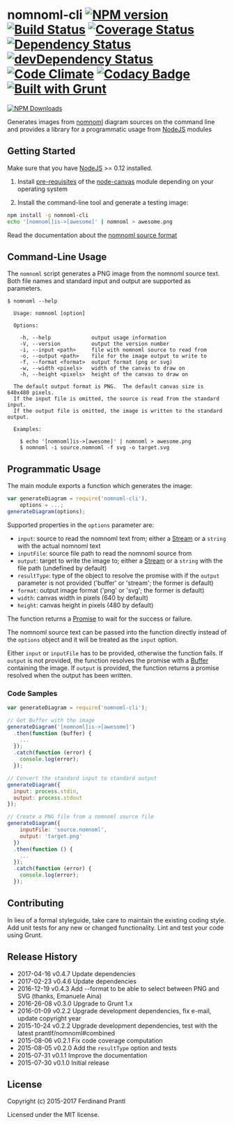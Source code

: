 # nomnoml-cli [![NPM version](https://badge.fury.io/js/nomnoml-cli.png)](http://badge.fury.io/js/nomnoml-cli) [![Build Status](https://travis-ci.org/prantlf/nomnoml-cli.png)](https://travis-ci.org/prantlf/nomnoml-cli) [![Coverage Status](https://coveralls.io/repos/prantlf/nomnoml-cli/badge.svg)](https://coveralls.io/r/prantlf/nomnoml-cli) [![Dependency Status](https://david-dm.org/prantlf/nomnoml-cli.svg)](https://david-dm.org/prantlf/nomnoml-cli) [![devDependency Status](https://david-dm.org/prantlf/nomnoml-cli/dev-status.svg)](https://david-dm.org/prantlf/nomnoml-cli#info=devDependencies) [![Code Climate](https://codeclimate.com/github/prantlf/nomnoml-cli/badges/gpa.svg)](https://codeclimate.com/github/prantlf/nomnoml-cli) [![Codacy Badge](https://www.codacy.com/project/badge/f3896e8dfa5342b8add12d50390edfcd)](https://www.codacy.com/public/prantlf/nomnoml-cli) [![Built with Grunt](https://cdn.gruntjs.com/builtwith.png)](http://gruntjs.com/)

[![NPM Downloads](https://nodei.co/npm/nomnoml-cli.png?downloads=true&stars=true)](https://www.npmjs.com/package/nomnoml-cli)

Generates images from [nomnoml](http://www.nomnoml.com/) diagram sources
on the command line and provides a library for a programmatic usage from
[NodeJS] modules

## Getting Started

Make sure that you have [NodeJS] >= 0.12 installed.

1. Install [pre-requisites](https://github.com/Automattic/node-canvas/wiki/_pages)
   of the [node-canvas](https://github.com/Automattic/node-canvas) module depending
   on your operating system

2. Install the command-line tool and generate a testing image:

```bash
npm install -g nomnoml-cli
echo '[nomnoml]is->[awesome]' | nomnoml > awesome.png
```

Read the documentation about the [nomnoml source format](https://github.com/skanaar/nomnoml#example)

## Command-Line Usage

The `nomnoml` script generates a PNG image from the nomnoml source text.
Both file names and standard input and output are supported as parameters.

```text
$ nomnoml --help

  Usage: nomnoml [option]

  Options:

    -h, --help             output usage information
    -V, --version          output the version number
    -i, --input <path>     file with nomnoml source to read from
    -o, --output <path>    file for the image output to write to
    -f, --format <format>  output format (png or svg)
    -w, --width <pixels>   width of the canvas to draw on
    -h, --height <pixels>  height of the canvas to draw on

  The default output format is PNG.  The default canvas size is 640x480 pixels.
  If the input file is omitted, the source is read from the standard input.
  If the output file is omitted, the image is written to the standard output.

  Examples:

    $ echo '[nomnoml]is->[awesome]' | nomnoml > awesome.png
    $ nomnoml -i source.nomnoml -f svg -o target.svg
```

## Programmatic Usage

The main module exports a function which generates the image:

```javascript
var generateDiagram = require('nomnoml-cli'),
    options = ...;
generateDiagram(options);
```

Supported properties in the `options` parameter are:

* `input`: source to read the nomnoml text from; either a [Stream] or a
    `string` with the actual nomnoml text
* `inputFile`: source file path to read the nomnoml source from
* `output`: target to write the image to; either a [Stream] or a `string`
    with the file path (undefined by default)
* `resultType`: type of the object to resolve the promise with if the
    `output` parameter is not provided ('buffer' or 'stream'; the former
    is default)
* `format`: output image format ('png' or 'svg'; the former is default)
* `width`: canvas width in pixels (640 by default)
* `height`: canvas height in pixels (480 by default)

The function returns a [Promise] to wait for the success or failure.

The nomnoml source text can be passed into the function directly instead
of the `options` object and it will be treated as the `input` option.

Either `input` or `inputFile` has to be provided, otherwise the function
fails.  If `output` is not provided, the function resolves the promise
with a [Buffer] containing the image.  If `output` is provided, the
function returns a promise resolved when the output has been written.

### Code Samples

```javascript
var generateDiagram = require('nomnoml-cli');

// Get Buffer with the image
generateDiagram('[nomnoml]is->[awesome]')
  .then(function (buffer) {
    ...
  });
  .catch(function (error) {
    console.log(error);
  });

// Convert the standard input to standard output
generateDiagram({
  input: process.stdin,
  output: process.stdout
});

// Create a PNG file from a nomnoml source file
generateDiagram({
    inputFile: 'source.nomnoml',
    output: 'target.png'
  })
  .then(function () {
    ...
  });
  .catch(function (error) {
    console.log(error);
  });
```

## Contributing

In lieu of a formal styleguide, take care to maintain the existing coding
style.  Add unit tests for any new or changed functionality. Lint and test
your code using Grunt.

## Release History

 * 2017-04-16   v0.4.7   Update dependencies
 * 2017-02-23   v0.4.6   Update dependencies
 * 2016-12-19   v0.4.3   Add --format to be able to select between PNG
                         and SVG (thanks, Emanuele Aina)
 * 2016-26-08   v0.3.0   Upgrade to Grunt 1.x
 * 2016-01-09   v0.2.2   Upgrade development dependencies, fix e-mail,
                         update copyright year
 * 2015-10-24   v0.2.2   Upgrade development dependencies, test with
                         the latest prantlf/nomnoml#combined
 * 2015-08-06   v0.2.1   Fix code coverage computation
 * 2015-08-05   v0.2.0   Add the `resultType` option and tests
 * 2015-07-31   v0.1.1   Improve the documentation
 * 2015-07-30   v0.1.0   Initial release

## License

Copyright (c) 2015-2017 Ferdinand Prantl

Licensed under the MIT license.

[Buffer]: https://nodejs.org/api/buffer.html
[NodeJS]: http://nodejs.org/
[Stream]: https://nodejs.org/api/stream.html
[Promise]: https://developer.mozilla.org/en-US/docs/Web/JavaScript/Reference/Global_Objects/Promise
